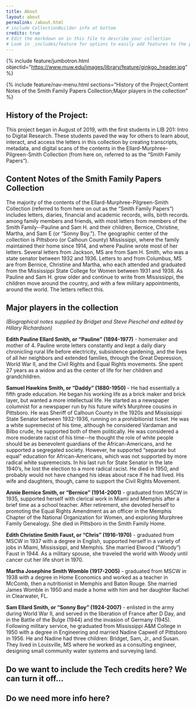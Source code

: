 ```yaml
---
title: About
layout: about
permalink: /about.html
# include CollectionBuilder info at bottom
credits: true
# Edit the markdown on in this file to describe your collection
# Look in _includes/feature for options to easily add features to the page
---
```


{% include feature/jumbotron.html objectid="https://www.muw.edu/images/library/feature/ginkgo_header.jpg" %}

{% include feature/nav-menu.html sections="History of the Project;Content Notes of the Smith Family Papers Collection;Major players in the collection" %}

## History of the Project:
This project began in August of 2019, with the first students in LIB 201: Intro to Digital Research. These students paved the way for others to learn about, interact, and access the letters in this collection by creating transcripts, metadata, and digital scans of the contents in the Ellard-Murphree-Pilgreen-Smith Collection (from here on, referred to as the “Smith Family Papers”).

## Content Notes of the Smith Family Papers Collection
The majority of the contents of the Ellard-Murphree-Pilgreen-Smith Collection (referred to from here on out as the “Smith Family Papers”) includes letters, diaries, financial and academic records, wills, birth records.  among family members and friends, with most letters from members of the Smith Family--Pauline and Sam H. and their children, Bernice, Christine, Martha, and Sam E (or “Sonny Boy.”). The geographic center of the collection is Pittsboro (or Calhoun County) Mississippi, where the family maintained their home since 1914, and where Pauline wrote most of her letters. Several letters from Jackson, MS are from Sam H. Smith, who was a state senator between 1932 and 1936. Letters to and from Columbus, MS are from Bernice, Christine and Martha, who each attended and graduated from the Mississippi State College for Women between 1931 and 1938. As Pauline and Sam H. grow older and continue to write from Mississippi, the children move around the country, and with a few military appointments, around the world. The letters reflect this.

## Major players in the collection 

<em>(Biographical notes supplied by Bridget and Steve Pieschel and edited by Hillary Richardson)</em>

**Edith Pauline Ellard Smith, or “Pauline” (1894-1977)** - homemaker and mother of 4. Pauline wrote letters constantly and kept a daily diary chronicling rural life before electricity, subsistence gardening, and the lives of all her neighbors and extended families, through the Great Depression, World War II, and the Civil Rights and Equal Rights movements. She spent 27 years as a widow and as the center of life for her children and grandchildren.

**Samuel Hawkins Smith, or “Daddy” (1880-1950)** - He had essentially a fifth grade education. He began his working life as a brick maker and brick layer, but wanted a more intellectual life. He  started as a newspaper columnist for a newspaper run by his future wife’s Murphree cousins in Pittsboro. He was Sheriff of Calhoun County in the 1920s and Mississippi State Senator between 1932-1936, running on a prohibitionist ticket. He was a white supremecist of his time, although he considered Vardaman and Bilbo crude, he supported both of them politically.  He was considered a more moderate racist of his time--he thought the role of white people should be as benevolent guardians of the African-Americans, and he supported a segregated society.  However, he supported “separate but equal” education for African-Americans, which was not supported by more radical white supremecists.  In his last run for State Senator in the late 1940’s, he lost the election to a more radical racist. He died in 1950, and probably would not have changed his ideas about race if he had lived.  His wife and daughters, though, came to support the Civil Rights Movement.   

**Annie Bernice Smith, or “Bernice” (1914-2001)** - graduated from MSCW in 1935, supported herself with clerical work in Miami and Memphis after a brief time as a school teacher. After retirement, she devoted herself to promoting the Equal Rights Amendment as an officer in the Memphis Chapter of the National Organization for Women, and exploring Murphree Family Genealogy. She died in Pittsboro in the Smith Family Home.

**Edith Christine Smith Faust, or “Chris” (1916-1970)** - graduated from MSCW in 1937 with a degree in English, supported herself in a variety of jobs in Miami, Mississippi, and Memphis. She married Elwood (“Woody”) Faust in 1944. As a military spouse, she traveled the world with Woody until cancer cut her life short in 1970. 

**Martha Josephine Smith Womble (1917-2005)** - graduated from MSCW in 1938 with a degree in Home Economics and worked as a teacher in McComb, then a nutritionist in Memphis and Baton Rouge. She married James Womble in 1950 and made a home with him and her daughter Rachel in Clearwater, FL.

**Sam Ellard Smith, or “Sonny Boy” (1924-2007)** - enlisted in the army during World War II, and served in the liberation of France after D Day, and in the Battle of the Bulge (1944) and the invasion of Germany (1945). Following military service, he graduated from Mississippi A&M College in 1950 with a degree in Engineering and married Nadine Capwell of Pittsboro in 1956. He and Nadine had three children: Bridget, Sam, Jr., and Susan. They lived in Louisville, MS where he worked as a consulting engineer, designing small community water systems and surveying land.


## Do we want to include the Tech credits here? We can turn it off...

## Do we need more info here?